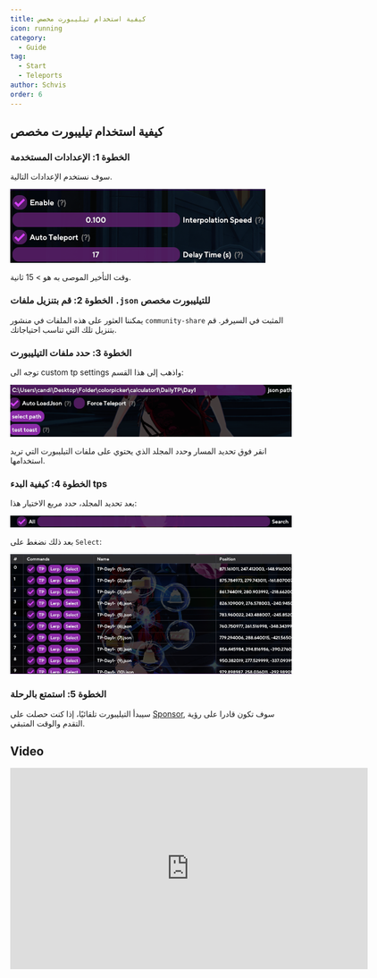 ```yaml
---
title: كيفية استخدام تيليبورت مخصص
icon: running
category:
  - Guide
tag:
  - Start
  - Teleports
author: Schvis
order: 6
---
```


## كيفية استخدام تيليبورت مخصص

### الخطوة 1: الإعدادات المستخدمة

سوف نستخدم الإعدادات التالية.

![](/assets/images/docs/202312/teleport1.png)

وقت التأخير الموصى به هو > 15 ثانية.

### الخطوة 2: قم بتنزيل ملفات `.json` للتيليبورت مخصص

يمكننا العثور على هذه الملفات في منشور `community-share` المثبت في السيرفر. قم بتنزيل تلك التي تناسب احتياجاتك.

### الخطوة 3: حدد ملفات التيليبورت

توجه الى custom tp settings واذهب إلى هذا القسم:

![](/assets/images/docs/202312/teleport2.png)

انقر فوق تحديد المسار وحدد المجلد الذي يحتوي على ملفات التيليبورت التي تريد استخدامها.

### الخطوة 4: كيفية البدء tps

بعد تحديد المجلد، حدد مربع الاختيار هذا:

![](/assets/images/docs/202312/teleport3.png)

بعد ذلك نضغط على `Select`:

![](/assets/images/docs/202312/teleport4.png)

### الخطوة 5: استمتع بالرحلة

سيبدأ التيليبورت تلقائيًا، إذا كنت حصلت على [Sponsor](../start/sponsor.md), سوف تكون قادرا على رؤية التقدم والوقت المتبقي.

## Video

<div class="iframe-container"><iframe width="640" height="360" src="https://www.youtube.com/embed/1ft6xYr2EmM" title="Part 1 - How to Use &#39;Custom Teleports&#39; in Colorpicker or Calculator" frameborder="0" allow="accelerometer; autoplay; clipboard-write; encrypted-media; gyroscope; picture-in-picture; web-share" allowfullscreen></iframe></div>


